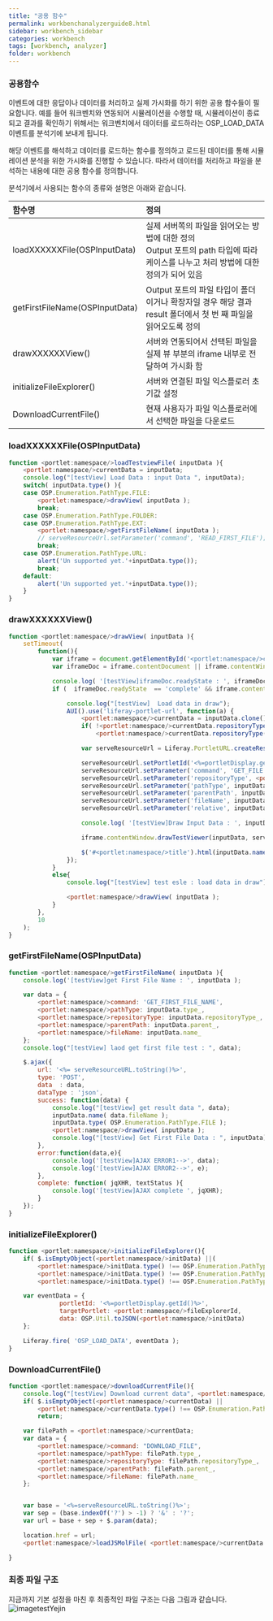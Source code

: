 ```yaml
---
title: "공용 함수"
permalink: workbenchanalyzerguide8.html
sidebar: workbench_sidebar
categories: workbench
tags: [workbench, analyzer]
folder: workbench
---
```



### 공용함수
이벤트에 대한 응답이나 데이터를 처리하고 실제 가시화를 하기 위한 공용 함수들이 필요합니다. 예를 들어 워크벤치와 연동되어 시뮬레이션을 수행할 때, 시뮬레이션이 종료되고 결과를 확인하기 위해서는 워크벤치에서 데이터를 로드하라는 OSP_LOAD_DATA 이벤트를 분석기에 보내게 됩니다.

해당 이벤트를 해석하고 데이터를 로드하는 함수를 정의하고 로드된 데이터를 통해 시뮬레이션 분석을 위한 가시화를 진행할 수 있습니다. 따라서 데이터를 처리하고 파일을 분석하는 내용에 대한 공용 함수를 정의합니다.

분석기에서 사용되는 함수의 종류와 설명은 아래와 같습니다.

| 함수명                              | 정의                                                                                                                                        |
|:------------------------------------|:--------------------------------------------------------------------------------------------------------------------------------------------|
|loadXXXXXXFile(OSPInputData)         |  실제 서버쪽의 파일을 읽어오는 방법에 대한 정의<br>Output 포트의 path 타입에 따라 케이스를 나누고 처리 방법에 대한 정의가 되어 있음         |
|getFirstFileName(OSPInputData)       |  Output 포트의 파일 타입이 폴더이거나 확장자일 경우 해당 결과 result 폴더에서 첫 번 째 파일을 읽어오도록 정의                               |
|drawXXXXXXView()                     |  서버와 연동되어서 선택된 파일을 실제 뷰 부분의 iframe 내부로 전달하여 가시화 함                                                            |
|initializeFileExplorer()             |  서버와 연결된 파일 익스플로러 초기값 설정                                                                                                  |
|DownloadCurrentFile()                |  현재 사용자가 파일 익스플로러에서 선택한 파일을 다운로드                                                                                   |


### loadXXXXXXFile(OSPInputData)
```javascript
function <portlet:namespace/>loadTestviewFile( inputData ){
	<portlet:namespace/>currentData = inputData;
	console.log("[testView] Load Data : input Data ", inputData);
	switch( inputData.type() ){
	case OSP.Enumeration.PathType.FILE:
	    <portlet:namespace/>drawView( inputData );
		break;
	case OSP.Enumeration.PathType.FOLDER:
	case OSP.Enumeration.PathType.EXT:
	    <portlet:namespace/>getFirstFileName( inputData );
	    // serveResourceUrl.setParameter('command', 'READ_FIRST_FILE');
		break;
	case OSP.Enumeration.PathType.URL:
		alert('Un supported yet.'+inputData.type());
		break;
	default:
		alert('Un supported yet.'+inputData.type());
	}
}
```
### drawXXXXXXView()
```javascript
function <portlet:namespace/>drawView( inputData ){
    setTimeout(
	    function(){
	    	var iframe = document.getElementById('<portlet:namespace/>canvas');
	    	var iframeDoc = iframe.contentDocument || iframe.contentWindow.document;

	    	console.log( '[testView]iframeDoc.readyState : ', iframeDoc.readyState);
	    	if (  iframeDoc.readyState  == 'complete' && iframe.contentWindow.drawTestViewer ) {

	    		console.log("[testView]  Load data in draw");
	    	    AUI().use('liferay-portlet-url', function(a) {
	                <portlet:namespace/>currentData = inputData.clone();
	                if( !<portlet:namespace/>currentData.repositoryType() )
	                	<portlet:namespace/>currentData.repositoryType('<%=OSPRepositoryTypes.USER_JOBS.toString()%>');

	    	        var serveResourceUrl = Liferay.PortletURL.createResourceURL();

	    	        serveResourceUrl.setPortletId('<%=portletDisplay.getId()%>');
	    	        serveResourceUrl.setParameter('command', 'GET_FILE');
	    	        serveResourceUrl.setParameter('repositoryType', <portlet:namespace/>currentData.repositoryType());
	    	        serveResourceUrl.setParameter('pathType', inputData.type());
	    	        serveResourceUrl.setParameter('parentPath', inputData.parent());
	    	        serveResourceUrl.setParameter('fileName', inputData.name());
	    	        serveResourceUrl.setParameter('relative', inputData.relative());

	    	        console.log( '[testView]Draw Input Data : ', inputData);

		    	    iframe.contentWindow.drawTestViewer(inputData, serveResourceUrl.toString());

		    	    $('#<portlet:namespace/>title').html(inputData.name());
	    	    });
	    	}
	    	else{
	    		console.log("[testView] test esle : load data in draw");

	    		<portlet:namespace/>drawView( inputData );
	    	}
	    },
	    10
	);
}
```
### getFirstFileName(OSPInputData)
```javascript
function <portlet:namespace/>getFirstFileName( inputData ){
	console.log('[testView]get First File Name : ', inputData );

	var data = {
		<portlet:namespace/>command: 'GET_FIRST_FILE_NAME',
		<portlet:namespace/>pathType: inputData.type_,
		<portlet:namespace/>repositoryType: inputData.repositoryType_,
		<portlet:namespace/>parentPath: inputData.parent_,
		<portlet:namespace/>fileName: inputData.name_
	};
    console.log("[testView] laod get first file test : ", data);

	$.ajax({
		url: '<%= serveResourceURL.toString()%>',
		type: 'POST',
		data  : data,
		dataType : 'json',
		success: function(data) {
			console.log("[testView] get result data ", data);
			inputData.name( data.fileName );
			inputData.type( OSP.Enumeration.PathType.FILE );
			<portlet:namespace/>drawView( inputData );
			console.log("[testView] Get First File Data : ", inputData);
		},
		error:function(data,e){
			console.log('[testView]AJAX ERROR1-->', data);
			console.log('[testView]AJAX ERROR2-->', e);
		},
		complete: function( jqXHR, textStatus ){
			console.log('[testView]AJAX complete ', jqXHR);
		}
	});
}
```
### initializeFileExplorer()
```javascript
function <portlet:namespace/>initializeFileExplorer(){
	if( $.isEmptyObject(<portlet:namespace/>initData) ||(
		<portlet:namespace/>initData.type() !== OSP.Enumeration.PathType.FILE &&
		<portlet:namespace/>initData.type() !== OSP.Enumeration.PathType.FOLDER &&
		<portlet:namespace/>initData.type() !== OSP.Enumeration.PathType.EXT ))	return;

	var eventData = {
              portletId: '<%=portletDisplay.getId()%>',
              targetPortlet: <portlet:namespace/>fileExplorerId,
              data: OSP.Util.toJSON(<portlet:namespace/>initData)
	};

	Liferay.fire( 'OSP_LOAD_DATA', eventData );
}
```
### DownloadCurrentFile()
```javascript
function <portlet:namespace/>downloadCurrentFile(){
	console.log("[testView] Download current data", <portlet:namespace/>currentData);
	if( $.isEmptyObject(<portlet:namespace/>currentData) ||
		<portlet:namespace/>currentData.type() !== OSP.Enumeration.PathType.FILE )
		return;

	var filePath = <portlet:namespace/>currentData;
	var data = {
		<portlet:namespace/>command: "DOWNLOAD_FILE",
		<portlet:namespace/>pathType: filePath.type_,
		<portlet:namespace/>repositoryType: filePath.repositoryType_,
		<portlet:namespace/>parentPath: filePath.parent_,
		<portlet:namespace/>fileName: filePath.name_
	};


	var base = '<%=serveResourceURL.toString()%>';
	var sep = (base.indexOf('?') > -1) ? '&' : '?';
	var url = base + sep + $.param(data);

	location.href = url;
	<portlet:namespace/>loadJSMolFile( <portlet:namespace/>currentData );

}
```

### 최종 파일 구조
지금까지 기본 설정을 마친 후 최종적인 파일 구조는 다음 그림과 같습니다.
![imagetestYejin](/assets/images/analyzerguide/17.png "프로젝트 최종구조")<br><br>
